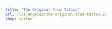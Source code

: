 ```yaml
---
title: "The Original True Tattoo"
url: /los-angeles/the-original-true-tattoo-2/
shop: tattoo
---
```

